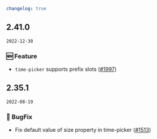 ```yaml
changelog: true
```

## 2.41.0

`2022-12-30`

### 🆕 Feature

- `time-picker` supports prefix slots ([#1997](https://github.com/arco-design/arco-design-vue/pull/1997))


## 2.35.1

`2022-08-19`

### 🐛 BugFix

- Fix default value of size property in time-picker ([#1513](https://github.com/arco-design/arco-design-vue/pull/1513))

